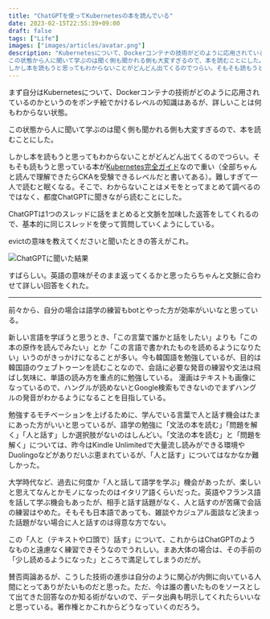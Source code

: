 ```yaml
---
title: "ChatGPTを使ってKubernetesの本を読んでいる"
date: 2023-02-15T22:55:39+09:00
draft: false
tags: ["Life"]
images: ["images/articles/avatar.png"]
description: "Kubernetesについて、Dockerコンテナの技術がどのように応用されているのかというのをポンチ絵でかけるレベルの知識はあるが、詳しいことは何もわからない状態。
この状態から人に聞いて学ぶのは聞く側も聞かれる側も大変すぎるので、本を読むことにした。
しかし本を読もうと思ってもわからないことがどんどん出てくるのでつらい。そもそも読もうと思っている本がKubernetes完全ガイドなので重い（全部ちゃんと読んで理解できたらCKAを受験できるレベルだと書いてある）。難しすぎて一人で読むと眠くなる。そこで、わからないことはメモをとってまとめて調べるのではなく、都度ChatGPTに聞きながら読むことにした。"
---
```


まず自分はKubernetesについて、Dockerコンテナの技術がどのように応用されているのかというのをポンチ絵でかけるレベルの知識はあるが、詳しいことは何もわからない状態。

この状態から人に聞いて学ぶのは聞く側も聞かれる側も大変すぎるので、本を読むことにした。

しかし本を読もうと思ってもわからないことがどんどん出てくるのでつらい。そもそも読もうと思っている本が[Kubernetes完全ガイド](https://bookmeter.com/books/16343102)なので重い（全部ちゃんと読んで理解できたらCKAを受験できるレベルだと書いてある）。難しすぎて一人で読むと眠くなる。そこで、わからないことはメモをとってまとめて調べるのではなく、都度ChatGPTに聞きながら読むことにした。

ChatGPTは1つのスレッドに話をまとめると文脈を加味した返答をしてくれるので、基本的に同じスレッドを使って質問していくようにしている。

evictの意味を教えてくださいと聞いたときの答えがこれ。

![ChatGPTに聞いた結果](/images/articles/chatgpt.png)

すばらしい。英語の意味がそのまま返ってくるかと思ったらちゃんと文脈に合わせて詳しい回答をくれた。

***

前々から、自分の場合は語学の練習もbotとやった方が効率がいいなと思っている。

新しい言語を学ぼうと思うとき、「この言葉で誰かと話をしたい」よりも「この本の原作を読んでみたい」とか「この言語で書かれたものを読めるようになりたい」いうのがきっかけになることが多い。今も韓国語を勉強しているが、目的は韓国語のウェブトゥーンを読むことなので、会話に必要な発音の練習や文法は飛ばし気味に、単語の読み方を重点的に勉強している。
漫画はテキストも画像になっているので、ハングルが読めないとGoogle検索もできないのでまずハングルの発音がわかるようになることを目指している。

勉強するモチベーションを上げるために、学んでいる言葉で人と話す機会はたまにあった方がいいと思っているが、語学の勉強に「文法の本を読む」「問題を解く」「人と話す」しか選択肢がないのはしんどい。「文法の本を読む」と「問題を解く」については、昨今はKindle Unlimitedで大量流し読みができる環境やDuolingoなどがありだいぶ恵まれているが、「人と話す」についてはなかなか難しかった。

大学時代など、過去に何度か「人と話して語学を学ぶ」機会があったが、楽しいと思えてなんとかモノになったのはイタリア語くらいだった。英語やフランス語を話して学ぶ機会もあったが、相手と話す話題がなく、人と話すのが苦痛で会話の練習はやめた。そもそも日本語であっても、雑談やカジュアル面談など決まった話題がない場合に人と話すのは得意な方でない。

この「人と（テキストや口頭で）話す」について、これからはChatGPTのようなものと遠慮なく練習できそうなのでうれしい。まあ大体の場合は、その手前の「少し読めるようになった」ところで満足してしまうのだが。

賛否両論あるが、こうした技術の進歩は自分のように関心が内側に向いている人間にとってありがたいものだと思った。ただ、今は誰の書いたものをソースとして出てきた回答なのか知る術がないので、データ出典も明示してくれたらいいなと思っている。著作権とかこれからどうなっていくのだろう。

